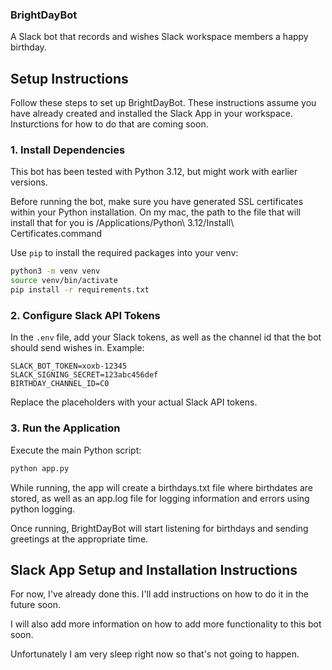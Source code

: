 ### BrightDayBot

A Slack bot that records and wishes Slack workspace members a happy birthday.

## Setup Instructions

Follow these steps to set up BrightDayBot. These instructions assume you have already created and installed the Slack App in your workspace. Insturctions for how to do that are coming soon.

### 1. Install Dependencies

This bot has been tested with Python 3.12, but might work with earlier versions.

Before running the bot, make sure you have generated SSL certificates within your Python installation. 
On my mac, the path to the file that will install that for you is /Applications/Python\ 3.12/Install\ Certificates.command


Use `pip` to install the required packages into your venv:

```bash
python3 -m venv venv
source venv/bin/activate
pip install -r requirements.txt
```


### 2. Configure Slack API Tokens

In the `.env` file, add your Slack tokens, as well as the channel id that the bot should send wishes in.
Example:
```plaintext
SLACK_BOT_TOKEN=xoxb-12345
SLACK_SIGNING_SECRET=123abc456def
BIRTHDAY_CHANNEL_ID=C0
```

Replace the placeholders with your actual Slack API tokens.

### 3. Run the Application
Execute the main Python script:

```bash
python app.py
```

While running, the app will create a birthdays.txt file where birthdates are stored, as well as an app.log file for logging information and errors using python logging.

Once running, BrightDayBot will start listening for birthdays and sending greetings at the appropriate time.

## Slack App Setup and Installation Instructions

For now, I've already done this. I'll add instructions on how to do it in the future soon.

I will also add more information on how to add more functionality to this bot soon.

Unfortunately I am very sleep right now so that's not going to happen.
